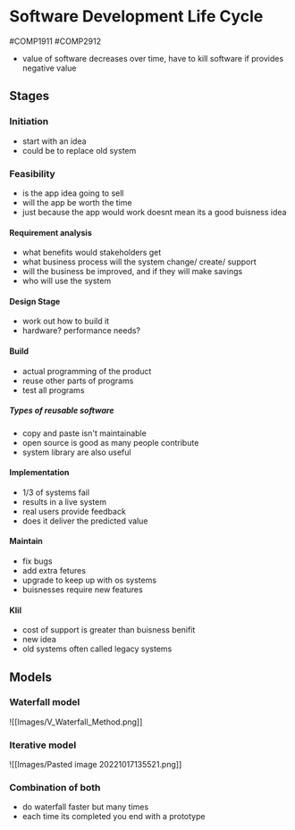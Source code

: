 # Software Development Life Cycle
#COMP1911 #COMP2912 
 - value of software decreases over time, have to kill software if provides negative value
## Stages
### Initiation
- start with an idea
- could be to replace old system
### Feasibility
- is the app idea going to sell
- will the app be worth the time
- just because the app would work doesnt mean its a good buisness idea
#### Requirement analysis
- what benefits would stakeholders get
- what business process will the system change/ create/ support
- will the business be improved, and if they will make savings
- who will use the system
#### Design Stage
- work out how to build it
- hardware? performance needs?
#### Build
- actual programming of the product
- reuse other parts of programs
- test all programs 
##### Types of reusable software
- copy and paste isn't maintainable
- open source is good as many people contribute
- system library are also useful
#### Implementation
- 1/3 of systems fail
- results in a live system
- real users provide feedback
- does it deliver the predicted value
#### Maintain
- fix bugs
- add extra fetures
- upgrade to keep up with os systems
- buisnesses require new features
#### Klil
- cost of support is greater than buisness benifit
- new idea 
- old systems often called legacy systems
## Models
### Waterfall model
![[Images/V_Waterfall_Method.png]]
### Iterative model
![[Images/Pasted image 20221017135521.png]]
### Combination of both
- do waterfall faster but many times
- each time its completed you end with a prototype